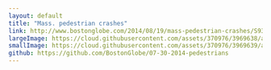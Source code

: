 ```yaml
---
layout: default
title: "Mass. pedestrian crashes"
link: http://www.bostonglobe.com/2014/08/19/mass-pedestrian-crashes/S93EfexbXWvj7fq8Z2kXEJ/story.html
largeImage: https://cloud.githubusercontent.com/assets/370976/3969638/a17ab144-27c2-11e4-8973-9bfc831e93c7.png
smallImage: https://cloud.githubusercontent.com/assets/370976/3969639/a17ecec8-27c2-11e4-99eb-bf0fb5c22169.png
github: https://github.com/BostonGlobe/07-30-2014-pedestrians
---
```

